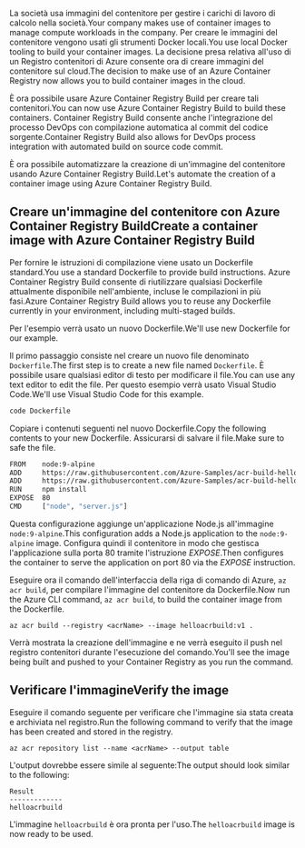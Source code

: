 <span data-ttu-id="43453-101">La società usa immagini del contenitore per gestire i carichi di lavoro di calcolo nella società.</span><span class="sxs-lookup"><span data-stu-id="43453-101">Your company makes use of container images to manage compute workloads in the company.</span></span> <span data-ttu-id="43453-102">Per creare le immagini del contenitore vengono usati gli strumenti Docker locali.</span><span class="sxs-lookup"><span data-stu-id="43453-102">You use local Docker tooling to build your container images.</span></span> <span data-ttu-id="43453-103">La decisione presa relativa all'uso di un Registro contenitori di Azure consente ora di creare immagini del contenitore sul cloud.</span><span class="sxs-lookup"><span data-stu-id="43453-103">The decision to make use of an Azure Container Registry now allows you to build container images in the cloud.</span></span> 

<span data-ttu-id="43453-104">È ora possibile usare Azure Container Registry Build per creare tali contenitori.</span><span class="sxs-lookup"><span data-stu-id="43453-104">You can now use Azure Container Registry Build to build these containers.</span></span> <span data-ttu-id="43453-105">Container Registry Build consente anche l'integrazione del processo DevOps con compilazione automatica al commit del codice sorgente.</span><span class="sxs-lookup"><span data-stu-id="43453-105">Container Registry Build also allows for DevOps process integration with automated build on source code commit.</span></span>

<span data-ttu-id="43453-106">È ora possibile automatizzare la creazione di un'immagine del contenitore usando Azure Container Registry Build.</span><span class="sxs-lookup"><span data-stu-id="43453-106">Let's automate the creation of a container image using Azure Container Registry Build.</span></span>

## <a name="create-a-container-image-with-azure-container-registry-build"></a><span data-ttu-id="43453-107">Creare un'immagine del contenitore con Azure Container Registry Build</span><span class="sxs-lookup"><span data-stu-id="43453-107">Create a container image with Azure Container Registry Build</span></span>

<span data-ttu-id="43453-108">Per fornire le istruzioni di compilazione viene usato un Dockerfile standard.</span><span class="sxs-lookup"><span data-stu-id="43453-108">You use a standard Dockerfile to provide build instructions.</span></span> <span data-ttu-id="43453-109">Azure Container Registry Build consente di riutilizzare qualsiasi Dockerfile attualmente disponibile nell'ambiente, incluse le compilazioni in più fasi.</span><span class="sxs-lookup"><span data-stu-id="43453-109">Azure Container Registry Build allows you to reuse any Dockerfile currently in your environment, including multi-staged builds.</span></span>

<span data-ttu-id="43453-110">Per l'esempio verrà usato un nuovo Dockerfile.</span><span class="sxs-lookup"><span data-stu-id="43453-110">We'll use new Dockerfile for our example.</span></span> 

<span data-ttu-id="43453-111">Il primo passaggio consiste nel creare un nuovo file denominato `Dockerfile`.</span><span class="sxs-lookup"><span data-stu-id="43453-111">The first step is to create a new file named `Dockerfile`.</span></span> <span data-ttu-id="43453-112">È possibile usare qualsiasi editor di testo per modificare il file.</span><span class="sxs-lookup"><span data-stu-id="43453-112">You can use any text editor to edit the file.</span></span> <span data-ttu-id="43453-113">Per questo esempio verrà usato Visual Studio Code.</span><span class="sxs-lookup"><span data-stu-id="43453-113">We'll use Visual Studio Code for this example.</span></span>

```bash
code Dockerfile
```

<span data-ttu-id="43453-114">Copiare i contenuti seguenti nel nuovo Dockerfile.</span><span class="sxs-lookup"><span data-stu-id="43453-114">Copy the following contents to your new Dockerfile.</span></span> <span data-ttu-id="43453-115">Assicurarsi di salvare il file.</span><span class="sxs-lookup"><span data-stu-id="43453-115">Make sure to safe the file.</span></span> 

```bash
FROM    node:9-alpine
ADD     https://raw.githubusercontent.com/Azure-Samples/acr-build-helloworld-node/master/package.json /
ADD     https://raw.githubusercontent.com/Azure-Samples/acr-build-helloworld-node/master/server.js /
RUN     npm install
EXPOSE  80
CMD     ["node", "server.js"]
```

<span data-ttu-id="43453-116">Questa configurazione aggiunge un'applicazione Node.js all'immagine `node:9-alpine`.</span><span class="sxs-lookup"><span data-stu-id="43453-116">This configuration adds a Node.js application to the `node:9-alpine` image.</span></span> <span data-ttu-id="43453-117">Configura quindi il contenitore in modo che gestisca l'applicazione sulla porta 80 tramite l'istruzione *EXPOSE*.</span><span class="sxs-lookup"><span data-stu-id="43453-117">Then configures the container to serve the application on port 80 via the *EXPOSE* instruction.</span></span>

<span data-ttu-id="43453-118">Eseguire ora il comando dell'interfaccia della riga di comando di Azure, `az acr build`, per compilare l'immagine del contenitore da Dockerfile.</span><span class="sxs-lookup"><span data-stu-id="43453-118">Now run the Azure CLI command, `az acr build`, to build the container image from the Dockerfile.</span></span>

```azurecli
az acr build --registry <acrName> --image helloacrbuild:v1 .
```

<span data-ttu-id="43453-119">Verrà mostrata la creazione dell'immagine e ne verrà eseguito il push nel registro contenitori durante l'esecuzione del comando.</span><span class="sxs-lookup"><span data-stu-id="43453-119">You'll see the image being built and pushed to your Container Registry as you run the command.</span></span>

## <a name="verify-the-image"></a><span data-ttu-id="43453-120">Verificare l'immagine</span><span class="sxs-lookup"><span data-stu-id="43453-120">Verify the image</span></span>

<span data-ttu-id="43453-121">Eseguire il comando seguente per verificare che l'immagine sia stata creata e archiviata nel registro.</span><span class="sxs-lookup"><span data-stu-id="43453-121">Run the following command to verify that the image has been created and stored in the registry.</span></span>

```azurecli
az acr repository list --name <acrName> --output table
```

<span data-ttu-id="43453-122">L'output dovrebbe essere simile al seguente:</span><span class="sxs-lookup"><span data-stu-id="43453-122">The output should look similar to the following:</span></span>

```console
Result
-------------
helloacrbuild
```

<span data-ttu-id="43453-123">L'immagine `helloacrbuild` è ora pronta per l'uso.</span><span class="sxs-lookup"><span data-stu-id="43453-123">The `helloacrbuild` image is now ready to be used.</span></span>
